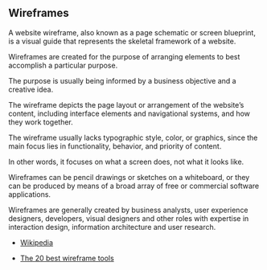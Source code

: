 ## Wireframes

A website wireframe, also known as a page schematic or screen
blueprint, is a visual guide that represents the skeletal framework
of a website.

Wireframes are created for the purpose of
arranging elements to best accomplish a particular purpose. 

The
purpose is usually being informed by a business objective and a
creative idea. 

The wireframe depicts the page layout or arrangement
of the website’s content, including interface elements and navigational
systems, and how they work together.

The wireframe usually
lacks typographic style, color, or graphics, since the main focus
lies in functionality, behavior, and priority of content.


In other words, it focuses on what a screen does, not what it looks
like.


Wireframes can be pencil drawings or sketches on a
whiteboard, or they can be produced by means of a broad array of
free or commercial software applications. 


Wireframes are generally
created by business analysts, user experience designers, developers,
visual designers and other roles with expertise in interaction
design, information architecture and user research.

* [Wikipedia](https://en.wikipedia.org/wiki/Website_wireframe)

* [The 20 best wireframe tools](http://www.creativebloq.com/wireframes/top-wireframing-tools-11121302)
